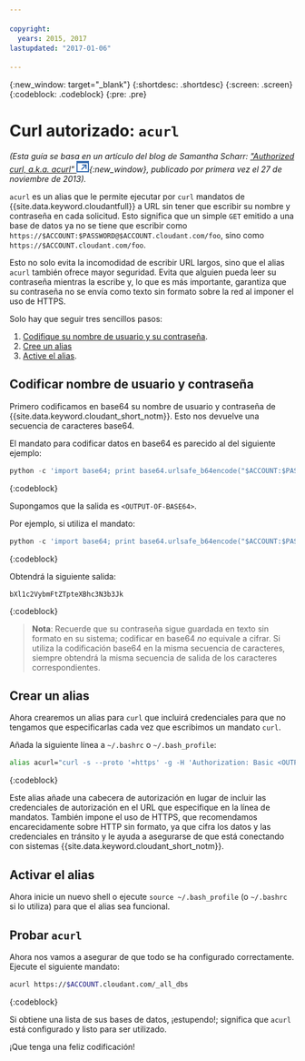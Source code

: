 ```yaml
---

copyright:
  years: 2015, 2017
lastupdated: "2017-01-06"

---
```


{:new_window: target="_blank"}
{:shortdesc: .shortdesc}
{:screen: .screen}
{:codeblock: .codeblock}
{:pre: .pre}

# Curl autorizado: `acurl`

_(Esta guía se basa en un artículo del blog de Samantha Scharr: [
"Authorized curl, a.k.a. acurl" ![Icono de enlace externo](../images/launch-glyph.svg "Icono de enlace externo")](https://cloudant.com/blog/authorized-curl-a-k-a-acurl/){:new_window},
publicado por primera vez el 27 de noviembre de 2013)._

`acurl` es un alias que le permite ejecutar por `curl` mandatos de {{site.data.keyword.cloudantfull}} a URL sin tener que escribir su nombre y contraseña en cada solicitud.
Esto significa que un simple `GET` emitido a una base de datos ya no se tiene que escribir como `https://$ACCOUNT:$PASSWORD@$ACCOUNT.cloudant.com/foo`, sino como `https://$ACCOUNT.cloudant.com/foo`.

Esto no solo evita la incomodidad de escribir URL largos, sino que el alias `acurl` también ofrece mayor seguridad.
Evita que alguien pueda leer su contraseña mientras la escribe y, lo que es más importante, garantiza que su contraseña no se envía como texto sin formato sobre la red al imponer el uso de HTTPS.

Solo hay que seguir tres sencillos pasos:

1.	[Codifique su nombre de usuario y su contraseña](#encode-username-and-password).
2.	[Cree un alias](#create-an-alias)
3.	[Active el alias](#activate-the-alias).

## Codificar nombre de usuario y contraseña

Primero codificamos en base64 su nombre de usuario y contraseña de {{site.data.keyword.cloudant_short_notm}}.
Esto nos devuelve una secuencia de caracteres base64.

El mandato para codificar datos en base64 es parecido al del siguiente ejemplo:

```python
python -c 'import base64; print base64.urlsafe_b64encode("$ACCOUNT:$PASSWORD")'
```
{:codeblock}

Supongamos que la salida es `<OUTPUT-OF-BASE64>`.

Por ejemplo, si utiliza el mandato:

```python
python -c 'import base64; print base64.urlsafe_b64encode("$ACCOUNT:$PASSWORD")'
```
{:codeblock}

Obtendrá la siguiente salida:

```
bXl1c2VybmFtZTpteXBhc3N3b3Jk
```
{:codeblock}

>	**Nota**: Recuerde que su contraseña sigue guardada en texto sin formato en su sistema; codificar en base64 _no_ equivale a cifrar.
	Si utiliza la codificación base64 en la misma secuencia de caracteres, siempre obtendrá la misma secuencia de salida de los caracteres correspondientes.

## Crear un alias

Ahora crearemos un alias para `curl` que incluirá credenciales para que no tengamos que especificarlas cada vez que escribimos un mandato `curl`.

Añada la siguiente línea a `~/.bashrc` o `~/.bash_profile`:

```sh
alias acurl="curl -s --proto '=https' -g -H 'Authorization: Basic <OUTPUT-OF-BASE64>'"
```
{:codeblock}

Este alias añade una cabecera de autorización en lugar de incluir las credenciales de autorización en el URL que especifique en la línea de mandatos.
También impone el uso de HTTPS, que recomendamos encarecidamente sobre HTTP sin formato, ya que cifra los datos y las credenciales en tránsito y le ayuda a asegurarse de que está conectando con sistemas {{site.data.keyword.cloudant_short_notm}}.

## Activar el alias

Ahora inicie un nuevo shell o ejecute `source ~/.bash_profile` (o `~/.bashrc` si lo utiliza) para que el alias sea funcional.

## Probar `acurl`

Ahora nos vamos a asegurar de que todo se ha configurado correctamente.
Ejecute el siguiente mandato:

```sh
acurl https://$ACCOUNT.cloudant.com/_all_dbs
```
{:codeblock}

Si obtiene una lista de sus bases de datos, ¡estupendo!; significa que
`acurl` está configurado y listo para ser utilizado.

¡Que tenga una feliz codificación!
